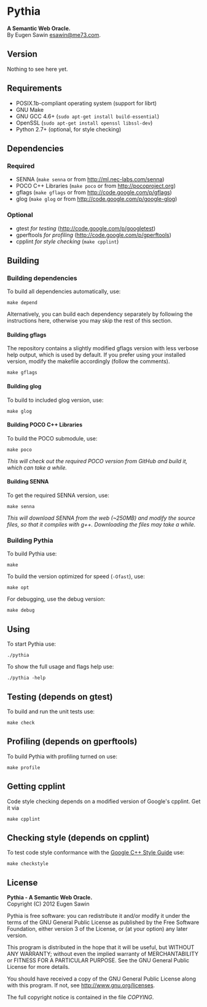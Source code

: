 # Pythia
**A Semantic Web Oracle.**   
By Eugen Sawin <esawin@me73.com>.

## Version
Nothing to see here yet.

## Requirements
* POSIX.1b-compliant operating system (support for librt)
* GNU Make
* GNU GCC 4.6+ (`sudo apt-get install build-essential`)
* OpenSSL (`sudo apt-get install openssl libssl-dev`)
* Python 2.7+ (optional, for style checking)

## Dependencies
### Required
* SENNA (`make senna` or from <http://ml.nec-labs.com/senna>)
* POCO C++ Libraries (`make poco` or from <http://pocoproject.org>)
* gflags (`make gflags` or from <http://code.google.com/p/gflags>)
* glog (`make glog` or from <http://code.google.com/p/google-glog>)

### Optional
* gtest *for testing* (<http://code.google.com/p/googletest>)
* gperftools *for profiling* (<http://code.google.com/p/gperftools>)
* cpplint *for style checking* (`make cpplint`)

## Building
### Building dependencies
To build all dependencies automatically, use:

    make depend

Alternatively, you can build each dependency separately by following the
instructions here, otherwise you may skip the rest of this section.

#### Building gflags
The repository contains a slightly modified gflags version with less verbose
help output, which is used by default. If you prefer using your installed
version, modify the makefile accordingly (follow the comments). 

    make gflags

#### Building glog
To build to included glog version, use:

    make glog

#### Building POCO C++ Libraries
To build the POCO submodule, use:

    make poco

*This will check out the required POCO version from GitHub and build it, which
can take a while.*

#### Building SENNA
To get the required SENNA version, use:

    make senna

*This will download SENNA from the web (~250MB) and modify the source files, so
that it compiles with g++. Downloading the files may take a while.*

### Building Pythia
To build Pythia use:

    make

To build the version optimized for speed (`-Ofast`), use:

    make opt

For debugging, use the debug version:

    make debug

## Using
To start Pythia use:

    ./pythia

To show the full usage and flags help use:

    ./pythia -help

## Testing (depends on gtest)
To build and run the unit tests use:

    make check

## Profiling (depends on gperftools)
To build Pythia with profiling turned on use:

    make profile

## Getting cpplint
Code style checking depends on a modified version of Google's cpplint. Get it via
  
    make cpplint

## Checking style (depends on cpplint)
To test code style conformance with the [Google C++ Style Guide](http://google-styleguide.googlecode.com/svn/trunk/cppguide.xml) use:

    make checkstyle

## License
**Pythia - A Semantic Web Oracle.**   
Copyright (C) 2012 Eugen Sawin

Pythia is free software: you can redistribute it and/or modify
it under the terms of the GNU General Public License as published by
the Free Software Foundation, either version 3 of the License, or
(at your option) any later version.

This program is distributed in the hope that it will be useful,
but WITHOUT ANY WARRANTY; without even the implied warranty of
MERCHANTABILITY or FITNESS FOR A PARTICULAR PURPOSE.  See the
GNU General Public License for more details.

You should have received a copy of the GNU General Public License
along with this program.  If not, see <http://www.gnu.org/licenses>.

The full copyright notice is contained in the file *COPYING*.
